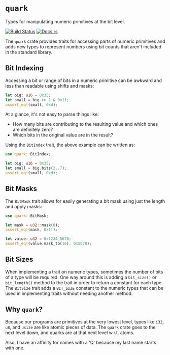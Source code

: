 # `quark`

Types for manipulating numeric primitives at the bit level.

[![Build Status](https://travis-ci.org/ryanq/quark.svg?branch=master)](https://travis-ci.org/ryanq/quark)
[![Docs.rs](https://docs.rs/quark/badge.svg)](https://docs.rs/quark)

The `quark` crate provides traits for accessing parts of numeric primitives and adds new types
to represent numbers using bit counts that aren't included in the standard library.

## Bit Indexing

Accessing a bit or range of bits in a numeric primitive can be awkward and less than readable
using shifts and masks:

```rust
let big: u16 = 0x35;
let small = big >> 2 & 0x1f;
assert_eq!(small, 0xd);
```

At a glance, it's not easy to parse things like:

 - How many bits are contributing to the resulting value and which ones are definitely zero?
 - Which bits in the original value are in the result?

Using the `BitIndex` trait, the above example can be written as:

```rust
use quark::BitIndex;

let big: u16 = 0x35;
let small = big.bits(2..7);
assert_eq!(small, 0xd);
```

## Bit Masks

The `BitMask` trait allows for easily generating a bit mask using just the length and apply
masks:

```rust
use quark::BitMask;

let mask = u32::mask(8);
assert_eq!(mask, 0xff);

let value: u32 = 0x1234_5678;
assert_eq!(value.mask_to(16), 0x5678);
```

## Bit Sizes

When implementing a trait on numeric types, sometimes the number of bits of a type will be
required. One way around this is adding a `bit_size()` or `bit_length()` method to the trait in
order to return a constant for each type. The `BitSize` trait adds a `BIT_SIZE` constant to the
numeric types that can be used in implementing traits without needing another method.

## Why `quark`?

Because our programs are primitives at the very lowest level, types like `i32`, `u8`, and
`usize` are like atomic pieces of data. The `quark` crate goes to the next level down, and
quarks are at that next level w.r.t. atoms.

Also, I have an affinity for names with a 'Q' because my last name starts with one.

